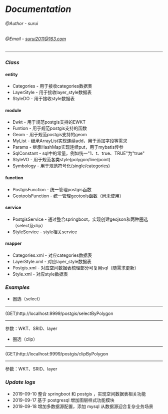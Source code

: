 _Documentation_
=
###### @Author - surui
###### @Email - surui2011@163.com
***
### *Class*
#### entity
* Categories - 用于接收categories数据表
* LayerStyle - 用于接收layer_style数据表
* StyleDO - 用于接收style数据表
#### module
* Ewkt - 用于规范postgis支持的EWKT
* Funtion - 用于规范postgis支持的函数
* Geom - 用于规范postgis支持的geom
* MyList - 继承ArrayList实现连续add，用于添加字段等需求
* Params - 继承HashMap实现连续put，用于mybatis传参
* SqlConstant - sql中的常量，例如统一"1、t、true、TRUE"为"true"
* StyleVO - 用于规范各类style(polygon/line/point)
* Symbology - 用于规范符号化(single/categories)
#### function
* PostgisFunction - 统一管理postgis函数
* GeotoolsFunction - 统一管理geotools函数（尚未使用）
#### service
* PostgisService - 通过整合springboot，实现创建geojson和两种圈选（select及clip）
* StyleService - style相关service
#### mapper
* Categories.xml - 对应categories数据表
* LayerStyle.xml - 对应layer_style数据表
* Postgis.xml - 对应空间数据表梳理部分可复用sql（随需求更新）
* Style.xml - 对应style数据表

### *Examples*
* 圈选（select）
***
(GET)http://localhost:9999/postgis/selectByPolygon
***
参数：WKT、SRID、layer
* 圈选（clip）
***
(GET)http://localhost:9999/postgis/clipByPolygon
***
参数：WKT、SRID、layer

### *Update logs*
* 2019-09-10 整合 springboot 和 postgis ，实现空间数据表相关功能
* 2019-09-17 基于 postgresql 增加图层样式功能模块
* 2019-09-18 增加多数据源配置，添加 mysql 从数据源迎合复杂业务场景
